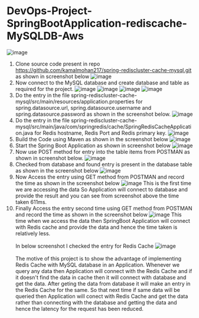 # DevOps-Project-SpringBootApplication-rediscache-MySQLDB-Aws
![image](https://github.com/kamalmohan217/DevOps-Project-SpringBootApplication-rediscache-MySQLDB-Aws/assets/128888356/ec8c4201-5bb5-42c7-9996-f740eed7371c)
1. Clone source code present in repo https://github.com/kamalmohan217/spring-rediscluster-cache-mysql.git as shown in screenshot below
![image](https://github.com/kamalmohan217/DevOps-Project-SpringBootApplication-rediscache-MySQLDB-Aws/assets/128888356/10bbff8d-19f1-44a5-876e-6b62b2c0a3f0)
2. Now connect to the MySQL database and create database and table as required for the project.
![image](https://github.com/kamalmohan217/DevOps-Project-SpringBootApplication-rediscache-MySQLDB-Aws/assets/128888356/c943c9b0-8b3e-4dac-bb43-cdb390da20b3)
![image](https://github.com/kamalmohan217/DevOps-Project-SpringBootApplication-rediscache-MySQLDB-Aws/assets/128888356/cdc2b46f-5324-41c1-9161-335b24bec182)
![image](https://github.com/kamalmohan217/DevOps-Project-SpringBootApplication-rediscache-MySQLDB-Aws/assets/128888356/0b772992-59af-400e-89fb-b69c264cae1c)
![image](https://github.com/kamalmohan217/DevOps-Project-SpringBootApplication-rediscache-MySQLDB-Aws/assets/128888356/01e61729-e239-42ea-9836-382f51eb9164)
3. Do the entry in the file spring-rediscluster-cache-mysql/src/main/resources/application.properties for spring.datasource.url, spring.datasource.username and spring.datasource.password as shown in the screenshot below.
![image](https://github.com/kamalmohan217/DevOps-Project-SpringBootApplication-rediscache-MySQLDB-Aws/assets/128888356/d4b841a4-145a-4922-8f52-c14298d60a6b)
4. Do the entry in the file spring-rediscluster-cache-mysql/src/main/java/com/springredis/cache/SpringRedisCacheApplication.java for Redis hostname, Redis Port and Redis primary key.
![image](https://github.com/kamalmohan217/DevOps-Project-SpringBootApplication-rediscache-MySQLDB-Aws/assets/128888356/36faceaa-e81a-492d-9c61-975234b816bd)
5. Build the Code using Maven as shown in the screenshot below
![image](https://github.com/kamalmohan217/DevOps-Project-SpringBootApplication-rediscache-MySQLDB-Aws/assets/128888356/3beb582d-7e3d-46ac-aa4a-050e8f27befe)
6. Start the Spring Boot Application as shown in screenshot below
![image](https://github.com/kamalmohan217/DevOps-Project-SpringBootApplication-rediscache-MySQLDB-Aws/assets/128888356/72af560b-bf05-4469-99d7-eafbd0243772)
7. Now use POST method for entry into the table items from POSTMAN as shown in screenshot below.
![image](https://github.com/kamalmohan217/DevOps-Project-SpringBootApplication-rediscache-MySQLDB-Aws/assets/128888356/59f579d1-6bad-4797-b34b-3c82c0a9c0b3)
8. Checked from database and found entry is present in the database table as shown in the screenshot below
![image](https://github.com/kamalmohan217/DevOps-Project-SpringBootApplication-rediscache-MySQLDB-Aws/assets/128888356/54a46bf9-49d4-4743-bf84-15371ec41953)
9. Now Access the entry using GET method from POSTMAN and record the time as shown in the screenshot below
![image](https://github.com/kamalmohan217/DevOps-Project-SpringBootApplication-rediscache-MySQLDB-Aws/assets/128888356/944aaa29-ef37-478b-9a92-359ff5c4480d)
This is the first time we are accessing the data So Application will connect to database and provide the result and you can see from screenshot above the time taken 611ms.
10. Finally Access the entry second time using GET method from POSTMAN and record the time as shown in the screenshot below
![image](https://github.com/kamalmohan217/DevOps-Project-SpringBootApplication-rediscache-MySQLDB-Aws/assets/128888356/286b231e-4123-40f0-ac7d-77da9369ea7c)
This time when we access the data then SpringBoot Application will connect with Redis cache and provide the data and hence the time taken is relatively less.
<br><br/>
In below screenshot I checked the entry for Redis Cache
![image](https://github.com/kamalmohan217/DevOps-Project-SpringBootApplication-rediscache-MySQLDB-Aws/assets/128888356/de97b283-88b5-40ca-ae10-6bfd24ed1fb6)
<br><br/>
The motive of this project is to show the advantage of implementing Redis Cache with MySQL database in an Application. Whenever we query any data then Application will connect with the Redis Cache and if it doesn't find the data in cache then it will connect with database and get the data. After geting the data from database it will make an entry in the Redis Cache for the same. So that next time if same data will be queried then Application will conect with Redis Cache and get the data rather than connecting with the database and getting the data and hence the latency for the request has been reduced.
